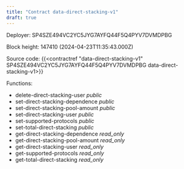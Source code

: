 ```yaml
---
title: "Contract data-direct-stacking-v1"
draft: true
---
```

Deployer: SP4SZE494VC2YC5JYG7AYFQ44F5Q4PYV7DVMDPBG


 



Block height: 147410 (2024-04-23T11:35:43.000Z)

Source code: {{<contractref "data-direct-stacking-v1" SP4SZE494VC2YC5JYG7AYFQ44F5Q4PYV7DVMDPBG data-direct-stacking-v1>}}

Functions:

* delete-direct-stacking-user _public_
* set-direct-stacking-dependence _public_
* set-direct-stacking-pool-amount _public_
* set-direct-stacking-user _public_
* set-supported-protocols _public_
* set-total-direct-stacking _public_
* get-direct-stacking-dependence _read_only_
* get-direct-stacking-pool-amount _read_only_
* get-direct-stacking-user _read_only_
* get-supported-protocols _read_only_
* get-total-direct-stacking _read_only_
